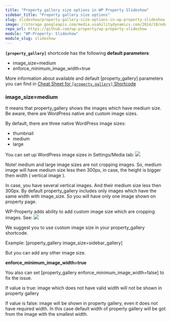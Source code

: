 ```yaml
---
title: "Property gallery size options in WP Property Slideshow"
sidebar_title: "Property gallery size options"
slug: slideshow/property-gallery-size-options-in-wp-property-slideshow
image: //storage.googleapis.com/media.usabilitydynamics.com/2014/10/edd3396b-wpproperty-extension-slideshow-icon-300x300.png
repo_url: https://github.com/wp-property/wp-property-slideshow
module: "WP-Property: Slideshow"
module_slug: slideshow
---
```


**`[property_gallery]`** shortcode has the following **default parameters**: 
* image_size=medium 
* enforce_minimum_image_width=true

More information about available and default [property_gallery] parameters you can find in [Cheat Sheet for `[property_gallery]` Shortcode](https://github.com/wp-property/wp-property-slideshow/wiki/Overview) 

### image_size=medium

It means that property_gallery shows the images which have medium size.
Be aware, there are WordPress native and custom image sizes.

By default, there are three native WordPress image sizes:
* thumbnail
* medium
* large

You can set up WordPress image sizes in Settings/Media tab: 
![](https://storage.googleapis.com/media.usabilitydynamics.com/2016/07/media-settings.png)

Note! medium and large ﻿image sizes are not cropping images. So, medium image will have medium size less then 300px, in case, the height is bigger then width ( vertical image ).

In case, you have several vertical images. And their medium size less then 300px. By default property_gallery includes only images which have the same width with image_size. So you will have only one image shown on property page.

WP-Property adds ability to add custom image size which are cropping images. See:
![](https://storage.googleapis.com/media.usabilitydynamics.com/2016/07/size-settings-in-display-tab.png)

We suggest you to use custom image size in your property_gallery shortcode.

Example: [property_gallery image_size=sidebar_gallery]

But you can add any other image size.

**enforce_minimum_image_width=true**

You also can set [property_gallery enforce_minimum_image_width=false] ﻿﻿﻿﻿to fix the issue.

If value is true: image which does not have valid width will not be shown in property gallery

If value is false﻿: image will be shown in property gallery, even it does not have required width. In this case default width of property gallery will be got from the image with the smallest width.